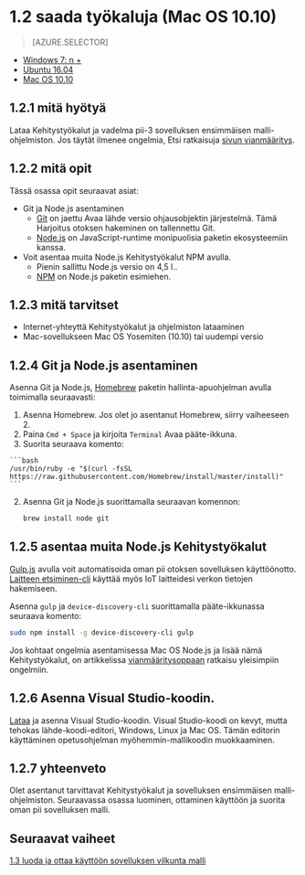 <properties
 pageTitle="Hanki työkalut (10.10 Mac OS) | Microsoft Azure"
 description="Lataa ja asenna tarvittavat työkalut ja että pii sovelluksen ensimmäisen malli-ohjelmiston Mac OS."
 services="iot-hub"
 documentationCenter=""
 authors="shizn"
 manager="timlt"
 tags=""
 keywords=""/>

<tags
 ms.service="iot-hub"
 ms.devlang="multiple"
 ms.topic="article"
 ms.tgt_pltfrm="na"
 ms.workload="na"
 ms.date="10/21/2016"
 ms.author="xshi"/>

# <a name="12-get-the-tools-macos-1010"></a>1.2 saada työkaluja (Mac OS 10.10)

> [AZURE.SELECTOR]
- [Windows 7: n +](iot-hub-raspberry-pi-kit-node-lesson1-get-the-tools-win32.md)
- [Ubuntu 16.04](iot-hub-raspberry-pi-kit-node-lesson1-get-the-tools-ubuntu.md)
- [Mac OS 10.10](iot-hub-raspberry-pi-kit-node-lesson1-get-the-tools-mac.md)

## <a name="121-what-you-will-do"></a>1.2.1 mitä hyötyä

Lataa Kehitystyökalut ja vadelma pii-3 sovelluksen ensimmäisen malli-ohjelmiston. Jos täytät ilmenee ongelmia, Etsi ratkaisuja [sivun vianmääritys](iot-hub-raspberry-pi-kit-node-troubleshooting.md).

## <a name="122-what-you-will-learn"></a>1.2.2 mitä opit
Tässä osassa opit seuraavat asiat:

- Git ja Node.js asentaminen
    - [Git](https://git-scm.com) on jaettu Avaa lähde versio ohjausobjektin järjestelmä. Tämä Harjoitus otoksen hakeminen on tallennettu Git.
    - [Node.js](https://nodejs.org/en/) on JavaScript-runtime monipuolisia paketin ekosysteemiin kanssa.
- Voit asentaa muita Node.js Kehitystyökalut NPM avulla.
  - Pienin sallittu Node.js versio on 4,5 l..
  - [NPM](https://www.npmjs.com) on Node.js paketin esimiehen.

## <a name="123-what-you-need"></a>1.2.3 mitä tarvitset

- Internet-yhteyttä Kehitystyökalut ja ohjelmiston lataaminen
- Mac-sovellukseen Mac OS Yosemiten (10.10) tai uudempi versio

## <a name="124-install-git-and-nodejs"></a>1.2.4 Git ja Node.js asentaminen

Asenna Git ja Node.js, [Homebrew](http://brew.sh) paketin hallinta-apuohjelman avulla toimimalla seuraavasti:

1. Asenna Homebrew. Jos olet jo asentanut Homebrew, siirry vaiheeseen 2.
  1. Paina `Cmd + Space` ja kirjoita `Terminal` Avaa pääte-ikkuna.
  2. Suorita seuraava komento:

    ```bash
    /usr/bin/ruby -e "$(curl -fsSL https://raw.githubusercontent.com/Homebrew/install/master/install)"
    ```
2. Asenna Git ja Node.js suorittamalla seuraavan komennon:

    ```bash
    brew install node git
    ```

## <a name="125-install-additional-nodejs-development-tools"></a>1.2.5 asentaa muita Node.js Kehitystyökalut

[Gulp.js](http://gulpjs.com) avulla voit automatisoida oman pii otoksen sovelluksen käyttöönotto. [Laitteen etsiminen-cli](https://github.com/Azure/device-discovery-cli) käyttää myös IoT laitteidesi verkon tietojen hakemiseen.

Asenna `gulp` ja `device-discovery-cli` suorittamalla pääte-ikkunassa seuraava komento:

```bash
sudo npm install -g device-discovery-cli gulp
```

Jos kohtaat ongelmia asentamisessa Mac OS Node.js ja lisää nämä Kehitystyökalut, on artikkelissa [vianmääritysoppaan](iot-hub-raspberry-pi-kit-node-troubleshooting.md) ratkaisu yleisimpiin ongelmiin.

## <a name="126-install-visual-studio-code"></a>1.2.6 Asenna Visual Studio-koodin.

[Lataa](https://code.visualstudio.com/docs/setup/osx) ja asenna Visual Studio-koodin. Visual Studio-koodi on kevyt, mutta tehokas lähde-koodi-editori, Windows, Linux ja Mac OS. Tämän editorin käyttäminen opetusohjelman myöhemmin-mallikoodin muokkaaminen.

## <a name="127-summary"></a>1.2.7 yhteenveto

Olet asentanut tarvittavat Kehitystyökalut ja sovelluksen ensimmäisen malli-ohjelmiston. Seuraavassa osassa luominen, ottaminen käyttöön ja suorita oman pii sovelluksen malli.

## <a name="next-steps"></a>Seuraavat vaiheet

[1.3 luoda ja ottaa käyttöön sovelluksen vilkunta malli](iot-hub-raspberry-pi-kit-node-lesson1-deploy-blink-app.md)
